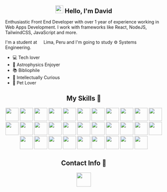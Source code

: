 <h1 align="center"; style=font-size:20px><img src="https://media.giphy.com/media/hvRJCLFzcasrR4ia7z/giphy.gif" width="25px"> <strong>Hello, I'm David</strong> </h1>

<!--<a href="https://discord.com/users/746000879169306664" target="blank"><img align="center" src="https://logos-marcas.com/wp-content/uploads/2020/12/Discord-Logo.png" width="45.1"></a>-->
<p> Enthusiastic Front End Developer with over 1 year of experience working in Web Apps Development. I work with frameworks like React, NodeJS, TailwindCSS, JavaScript and more. </p>
<p>I'm a student at <img src="https://cdn-icons-png.flaticon.com/512/197/197563.png" width="13"/> Lima, Peru and I'm going to study ⚙️ Systems Engineering. </p>

- 💻 Tech lover
- 🚀 Astrophysics Enjoyer 
- 📚 Bibliophile 
- 🧮 Intellectually Curious  
- 🐶 Pet Lover

<h2 align="center"> My Skills 💪 </h2>
 
<p align="center">
  <img src='https://raw.githubusercontent.com/sammwyy/sammwyy/master/skills/apache.png' height='42px'/>
  <img src='https://raw.githubusercontent.com/sammwyy/sammwyy/master/skills/apollo.png' height='42px'/>
  <img src='https://raw.githubusercontent.com/sammwyy/sammwyy/master/skills/cloudflare.png' height='42px'/>
  <img src='https://raw.githubusercontent.com/sammwyy/sammwyy/master/skills/csharp.png' height='42px'/>
  <img src='https://raw.githubusercontent.com/sammwyy/sammwyy/master/skills/css.png' height='42px'/>
  <img src='https://raw.githubusercontent.com/sammwyy/sammwyy/master/skills/debian.webp' height='42px'/>
  <img src='https://raw.githubusercontent.com/sammwyy/sammwyy/master/skills/ec2.png' height='42px'/>
  <img src='https://raw.githubusercontent.com/sammwyy/sammwyy/master/skills/electron.png' height='42px'/>
  <img src='https://raw.githubusercontent.com/sammwyy/sammwyy/master/skills/graphql.png' height='42px'/>
  <img src='https://raw.githubusercontent.com/sammwyy/sammwyy/master/skills/html.png' height='42px'>
  <img src='https://raw.githubusercontent.com/sammwyy/sammwyy/master/skills/java.png' height='42px'>
  <img src='https://raw.githubusercontent.com/sammwyy/sammwyy/master/skills/javascript.jpg' height='42px'>
  <img src='https://raw.githubusercontent.com/sammwyy/sammwyy/master/skills/mongo.png' height='42px'>
  <img src='https://raw.githubusercontent.com/sammwyy/sammwyy/master/skills/mariadb.png' height='42px'>
  <img src='https://raw.githubusercontent.com/sammwyy/sammwyy/master/skills/mysql.png' height='42px'>
  <img src='https://raw.githubusercontent.com/sammwyy/sammwyy/master/skills/nestjs.png' height='42px'/>
  <img src='https://raw.githubusercontent.com/sammwyy/sammwyy/master/skills/nextjs.png' height='42px'/>
  <img src='https://raw.githubusercontent.com/sammwyy/sammwyy/master/skills/Nginx.png' height='42px'/>
  <img src='https://raw.githubusercontent.com/sammwyy/sammwyy/master/skills/nodejs.png' height='42px'>
  <img src='https://raw.githubusercontent.com/sammwyy/sammwyy/master/skills/php.png' height='42px'>
  <img src='https://raw.githubusercontent.com/sammwyy/sammwyy/master/skills/python.png' height='42px'>
  <img src='https://raw.githubusercontent.com/sammwyy/sammwyy/master/skills/react.png' height='42px'>
  <img src='https://raw.githubusercontent.com/sammwyy/sammwyy/master/skills/redis.webp' height='42px'>
  <img src='https://raw.githubusercontent.com/sammwyy/sammwyy/master/skills/redux.svg' height='42px'>
  <img src='https://raw.githubusercontent.com/sammwyy/sammwyy/master/skills/relay.svg' height='42px'>
  <img src='https://raw.githubusercontent.com/sammwyy/sammwyy/master/skills/rxjs.png' height='42px'>
  <img src='https://raw.githubusercontent.com/sammwyy/sammwyy/master/skills/sass.png' height='42px'>
  <img src='https://raw.githubusercontent.com/sammwyy/sammwyy/master/skills/sql.png' height='42px'>
  <img src='https://raw.githubusercontent.com/sammwyy/sammwyy/master/skills/typescript.png' height='42px'>
  <img src='https://raw.githubusercontent.com/sammwyy/sammwyy/master/skills/unity.png' height='42px'>
  <img src='https://raw.githubusercontent.com/sammwyy/sammwyy/master/skills/webpack.svg' height='42px'>
</p>


<!--## Coding Activity 💻 .

![wakatime](https://wakatime.com/share/@Tony_retard/6a4643e9-e5e3-4682-9ea9-284281b9af50.svg) -->

<h2 align="center"> Contact Info 🔗 </h2>

<p align="center">
<a href="https://discord.com/users/746000879169306664" target="blank"><img align="center" src="https://logos-marcas.com/wp-content/uploads/2020/12/Discord-Logo.png" width="45.1"></a>
<!--<a href="https://twitter.com/davidvilela_r" target="blank"><img align ="center" src="https://raw.githubusercontent.com/rahuldkjain/github-profile-readme-generator/master/src/images/icons/Social/twitter.svg" width="40" height="30" /></a>-->


<!--PASTING
HEADER: https://capsule-render.vercel.app/api?type=transparent&text=Literatura%20del%20Romanticismo&fontColor=2d4760&fontSize=50


LINKS

[BLANCO]: f9f6ee
[AZUL MARINO]: -->
